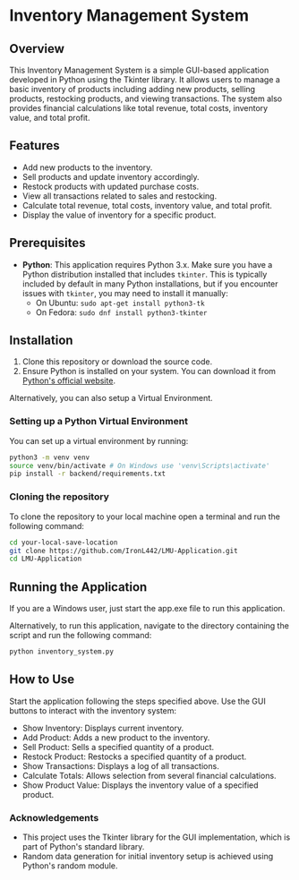 # Inventory Management System

## Overview
This Inventory Management System is a simple GUI-based application developed in Python using the Tkinter library. It allows users to manage a basic inventory of products including adding new products, selling products, restocking products, and viewing transactions. The system also provides financial calculations like total revenue, total costs, inventory value, and total profit.

## Features
- Add new products to the inventory.
- Sell products and update inventory accordingly.
- Restock products with updated purchase costs.
- View all transactions related to sales and restocking.
- Calculate total revenue, total costs, inventory value, and total profit.
- Display the value of inventory for a specific product.

## Prerequisites

- **Python**: This application requires Python 3.x. Make sure you have a Python distribution installed that includes `tkinter`. This is typically included by default in many Python installations, but if you encounter issues with `tkinter`, you may need to install it manually:
  - On Ubuntu: `sudo apt-get install python3-tk`
  - On Fedora: `sudo dnf install python3-tkinter`


## Installation
1. Clone this repository or download the source code.
2. Ensure Python is installed on your system. You can download it from [Python's official website](https://www.python.org/downloads/).

Alternatively, you can also setup a Virtual Environment.

### Setting up a Python Virtual Environment
You can set up a virtual environment by running:
```bash
python3 -m venv venv
source venv/bin/activate # On Windows use 'venv\Scripts\activate'
pip install -r backend/requirements.txt
```

### Cloning the repository
To clone the repository to your local machine open a terminal and run the following command:
```bash
cd your-local-save-location
git clone https://github.com/IronL442/LMU-Application.git
cd LMU-Application
```

## Running the Application
If you are a Windows user, just start the app.exe file to run this application.

Alternatively, to run this application, navigate to the directory containing the script and run the following command:
```bash
python inventory_system.py
```

## How to Use
Start the application following the steps specified above.
Use the GUI buttons to interact with the inventory system:
- Show Inventory: Displays current inventory.
- Add Product: Adds a new product to the inventory.
- Sell Product: Sells a specified quantity of a product.
- Restock Product: Restocks a specified quantity of a product.
- Show Transactions: Displays a log of all transactions.
- Calculate Totals: Allows selection from several financial calculations.
- Show Product Value: Displays the inventory value of a specified product.

### Acknowledgements
- This project uses the Tkinter library for the GUI implementation, which is part of Python's standard library.
- Random data generation for initial inventory setup is achieved using Python's random module.
